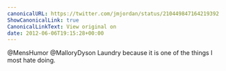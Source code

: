 ```yaml
---
canonicalURL: https://twitter.com/jmjordan/status/210449847164219392
ShowCanonicalLink: true
CanonicalLinkText: View original on
date: 2012-06-06T19:15:28+00:00
---
```

@MensHumor @MalloryDyson Laundry because it is one of the things I most hate doing.